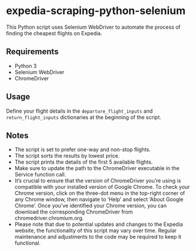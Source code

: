 # expedia-scraping-python-selenium
This Python script uses Selenium WebDriver to automate the process of finding the cheapest flights on Expedia.

## Requirements
- Python 3
- Selenium WebDriver
- ChromeDriver
 
## Usage
Define your flight details in the `departure_flight_inputs` and `return_flight_inputs` dictionaries at the beginning of the script. 

## Notes
- The script is set to prefer one-way and non-stop flights.
- The script sorts the results by lowest price.
- The script prints the details of the first 5 available flights.
- Make sure to update the path to the ChromeDriver executable in the Service function call.
- It’s crucial to ensure that the version of ChromeDriver you’re using is compatible with your installed version of Google Chrome. To check your Chrome version, click on the three-dot menu in the top-right corner of any Chrome window, then navigate to ‘Help’ and select ‘About Google Chrome’. Once you’ve identified your Chrome version, you can download the corresponding ChromeDriver from chromedriver.chromium.org.
- Please note that due to potential updates and changes to the Expedia website, the functionality of this script may vary over time. Regular maintenance and adjustments to the code may be required to keep it functional.
